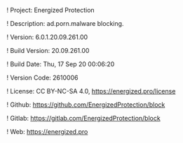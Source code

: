 ! Project: Energized Protection

! Description: ad.porn.malware blocking.

! Version: 6.0.1.20.09.261.00

! Build Version: 20.09.261.00

! Build Date: Thu, 17 Sep 20 00:06:20

! Version Code: 2610006

! License: CC BY-NC-SA 4.0, https://energized.pro/license

! Github: https://github.com/EnergizedProtection/block

! Gitlab: https://gitlab.com/EnergizedProtection/block


! Web: https://energized.pro
